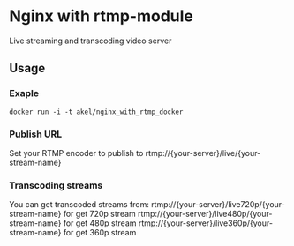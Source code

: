 # Nginx with rtmp-module

Live streaming and transcoding video server

## Usage

### Exaple
```
docker run -i -t akel/nginx_with_rtmp_docker
```

### Publish URL
Set your RTMP encoder to publish to rtmp://{your-server}/live/{your-stream-name}

### Transcoding streams
You can get transcoded streams from:
rtmp://{your-server}/live720p/{your-stream-name} for get 720p stream
rtmp://{your-server}/live480p/{your-stream-name} for get 480p stream
rtmp://{your-server}/live360p/{your-stream-name} for get 360p stream
